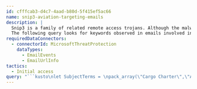 ```yaml
---
id: cfffcab3-d4c7-4aad-b80d-5f415ef5ac66
name: snip3-aviation-targeting-emails
description: |
  Snip3 is a family of related remote access trojans. Although the malware in this family contain numerous small variations, they all exhibit similar behaviors and techniques.
  The following query looks for keywords observed in emails involved in a Snip3-associated campaign in April and May of 2021. The emails often have an aviation theme, and the campaign primarily targets organizations involved in travel or  aviation. Note that keywords may change overtime. These emails were used to send malicious legitimate hosting provider links that redirected to VBS documents hosting loaders. The loaders initiate RevengeRAT or AsyncRAT downloads that eventually establish persistence on targets and exfiltrate data.
requiredDataConnectors:
  - connectorId: MicrosoftThreatProtection
    dataTypes:
      - EmailEvents
      - EmailUrlInfo
tactics:
  - Initial access
query: "```kusto\nlet SubjectTerms = \npack_array(\"Cargo Charter\",\"Airbus Meeting\",\"WorldWide Symposium\",\"Airbus Family\",\"Flight Request\",\n\"Advice from NetJets\",\"May/ACMI\",\"AIRCRAFT PRESENTATION\",\"Airworthiness\", \"Air Quote\", \"RFQ #9B17811\");\nEmailEvents\n| where SenderDisplayName has_any(SubjectTerms)\n// Optional Sender restriction for organizations with high FP\n// where SenderIpv4 == \"192.145.239.18\"  \n| where EmailDirection == \"Inbound\"  \n| join EmailUrlInfo on $left.NetworkMessageId == $right.NetworkMessageId\n| where Url has_any(\"drive.google.com\",\"1drv.ms\",\"onedrive.live.com\")\n| take 100\n```"
---
```


